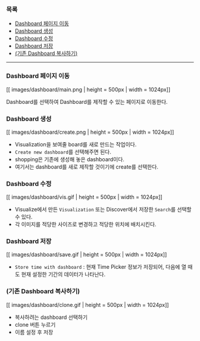 ### 목록

* [Dashboard 페이지 이동](#dashboard)
* [Dashboard 생성](#create)
* [Dashboard 수정](#vis)
* [Dashboard 저장](#save)
* [(기존 Dashboard 복사하기)](#clone)

---

<a name='dashboard'></a>
### Dashboard 페이지 이동

[[ images/dashboard/main.png | height = 500px | width = 1024px]]

Dashboard를 선택하여 Dashboard를 제작할 수 있는 페이지로 이동한다.

<a name='create'></a>
### Dashboard 생성

[[ images/dashboard/create.png | height = 500px | width = 1024px]]

* Visualization을 보여줄 board를 새로 만드는 작업이다.
* `Create new dashboard`를 선택해주면 된다.
* shopping은 기존에 생성해 놓은 dashboard이다.
* 여기서는 dashboard를 새로 제작할 것이기에 create를 선택한다.

<a name='vis'></a>
### Dashboard 수정

[[ images/dashboard/vis.gif | height = 500px | width = 1024px]]

* Visualize에서 만든 `Visualization` 또는 Discover에서 저장한 `Search`를 선택할 수 있다.
* 각 이미지를 적당한 사이즈로 변경하고 적당한 위치에 배치시킨다.

<a name='save'></a>
### Dashboard 저장

[[ images/dashboard/save.gif | height = 500px | width = 1024px]]
* `Store time with dashboard` : 현재 Time Picker 정보가 저장되어, 다음에 열 때도 현재 설정한 기간의 데이터가 나타난다.

<a name='clone'></a>
### (기존 Dashboard 복사하기)

[[ images/dashboard/clone.gif | height = 500px | width = 1024px]]

* 복사하려는 dashboard 선택하기
* clone 버튼 누르기
* 이름 설정 후 저장